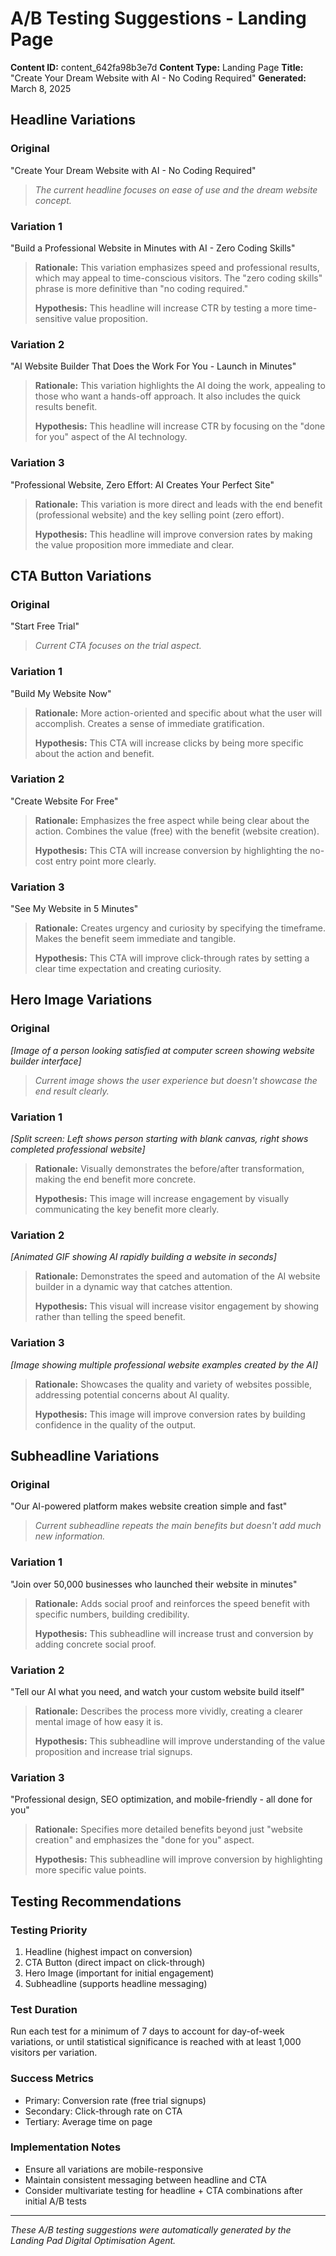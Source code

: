 # A/B Testing Suggestions - Landing Page

**Content ID:** content_642fa98b3e7d
**Content Type:** Landing Page
**Title:** "Create Your Dream Website with AI - No Coding Required"
**Generated:** March 8, 2025

## Headline Variations

### Original
"Create Your Dream Website with AI - No Coding Required"
> *The current headline focuses on ease of use and the dream website concept.*

### Variation 1
"Build a Professional Website in Minutes with AI - Zero Coding Skills"
> **Rationale:** This variation emphasizes speed and professional results, which may appeal to time-conscious visitors. The "zero coding skills" phrase is more definitive than "no coding required."
> 
> **Hypothesis:** This headline will increase CTR by testing a more time-sensitive value proposition.

### Variation 2
"AI Website Builder That Does the Work For You - Launch in Minutes"
> **Rationale:** This variation highlights the AI doing the work, appealing to those who want a hands-off approach. It also includes the quick results benefit.
> 
> **Hypothesis:** This headline will increase CTR by focusing on the "done for you" aspect of the AI technology.

### Variation 3
"Professional Website, Zero Effort: AI Creates Your Perfect Site"
> **Rationale:** This variation is more direct and leads with the end benefit (professional website) and the key selling point (zero effort).
> 
> **Hypothesis:** This headline will improve conversion rates by making the value proposition more immediate and clear.

## CTA Button Variations

### Original
"Start Free Trial"
> *Current CTA focuses on the trial aspect.*

### Variation 1
"Build My Website Now"
> **Rationale:** More action-oriented and specific about what the user will accomplish. Creates a sense of immediate gratification.
> 
> **Hypothesis:** This CTA will increase clicks by being more specific about the action and benefit.

### Variation 2
"Create Website For Free"
> **Rationale:** Emphasizes the free aspect while being clear about the action. Combines the value (free) with the benefit (website creation).
> 
> **Hypothesis:** This CTA will increase conversion by highlighting the no-cost entry point more clearly.

### Variation 3
"See My Website in 5 Minutes"
> **Rationale:** Creates urgency and curiosity by specifying the timeframe. Makes the benefit seem immediate and tangible.
> 
> **Hypothesis:** This CTA will improve click-through rates by setting a clear time expectation and creating curiosity.

## Hero Image Variations

### Original
*[Image of a person looking satisfied at computer screen showing website builder interface]*
> *Current image shows the user experience but doesn't showcase the end result clearly.*

### Variation 1
*[Split screen: Left shows person starting with blank canvas, right shows completed professional website]*
> **Rationale:** Visually demonstrates the before/after transformation, making the end benefit more concrete.
> 
> **Hypothesis:** This image will increase engagement by visually communicating the key benefit more clearly.

### Variation 2
*[Animated GIF showing AI rapidly building a website in seconds]*
> **Rationale:** Demonstrates the speed and automation of the AI website builder in a dynamic way that catches attention.
> 
> **Hypothesis:** This visual will increase visitor engagement by showing rather than telling the speed benefit.

### Variation 3
*[Image showing multiple professional website examples created by the AI]*
> **Rationale:** Showcases the quality and variety of websites possible, addressing potential concerns about AI quality.
> 
> **Hypothesis:** This image will improve conversion rates by building confidence in the quality of the output.

## Subheadline Variations

### Original
"Our AI-powered platform makes website creation simple and fast"
> *Current subheadline repeats the main benefits but doesn't add much new information.*

### Variation 1
"Join over 50,000 businesses who launched their website in minutes"
> **Rationale:** Adds social proof and reinforces the speed benefit with specific numbers, building credibility.
> 
> **Hypothesis:** This subheadline will increase trust and conversion by adding concrete social proof.

### Variation 2
"Tell our AI what you need, and watch your custom website build itself"
> **Rationale:** Describes the process more vividly, creating a clearer mental image of how easy it is.
> 
> **Hypothesis:** This subheadline will improve understanding of the value proposition and increase trial signups.

### Variation 3
"Professional design, SEO optimization, and mobile-friendly - all done for you"
> **Rationale:** Specifies more detailed benefits beyond just "website creation" and emphasizes the "done for you" aspect.
> 
> **Hypothesis:** This subheadline will improve conversion by highlighting more specific value points.

## Testing Recommendations

### Testing Priority
1. Headline (highest impact on conversion)
2. CTA Button (direct impact on click-through)
3. Hero Image (important for initial engagement)
4. Subheadline (supports headline messaging)

### Test Duration
Run each test for a minimum of 7 days to account for day-of-week variations, or until statistical significance is reached with at least 1,000 visitors per variation.

### Success Metrics
- Primary: Conversion rate (free trial signups)
- Secondary: Click-through rate on CTA
- Tertiary: Average time on page

### Implementation Notes
- Ensure all variations are mobile-responsive
- Maintain consistent messaging between headline and CTA
- Consider multivariate testing for headline + CTA combinations after initial A/B tests

---

*These A/B testing suggestions were automatically generated by the Landing Pad Digital Optimisation Agent.*
